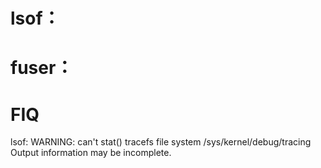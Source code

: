 # lsof：


# fuser：

# FIQ
lsof: WARNING: can't stat() tracefs file system /sys/kernel/debug/tracing
      Output information may be incomplete.
